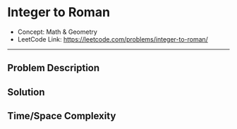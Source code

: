 # Integer to Roman

- Concept: Math & Geometry
- LeetCode Link: https://leetcode.com/problems/integer-to-roman/

---

## Problem Description

## Solution

## Time/Space Complexity

